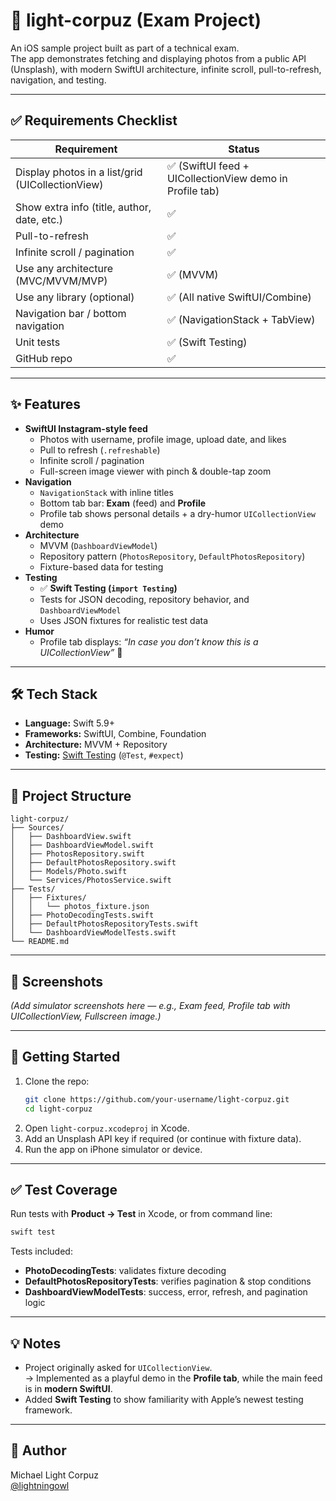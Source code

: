 # 📸 light-corpuz (Exam Project)

An iOS sample project built as part of a technical exam.  
The app demonstrates fetching and displaying photos from a public API (Unsplash), with modern SwiftUI architecture, infinite scroll, pull-to-refresh, navigation, and testing.

---

## ✅ Requirements Checklist

| Requirement                                | Status |
|--------------------------------------------|--------|
| Display photos in a list/grid (UICollectionView) | ✅ (SwiftUI feed + UICollectionView demo in Profile tab) |
| Show extra info (title, author, date, etc.) | ✅ |
| Pull-to-refresh                            | ✅ |
| Infinite scroll / pagination               | ✅ |
| Use any architecture (MVC/MVVM/MVP)        | ✅ (MVVM) |
| Use any library (optional)                 | ✅ (All native SwiftUI/Combine) |
| Navigation bar / bottom navigation         | ✅ (NavigationStack + TabView) |
| Unit tests                                 | ✅ (Swift Testing) |
| GitHub repo                                | ✅ |

---

## ✨ Features

- **SwiftUI Instagram-style feed**
  - Photos with username, profile image, upload date, and likes
  - Pull to refresh (`.refreshable`)
  - Infinite scroll / pagination
  - Full-screen image viewer with pinch & double-tap zoom
- **Navigation**
  - `NavigationStack` with inline titles
  - Bottom tab bar: **Exam** (feed) and **Profile**
  - Profile tab shows personal details + a dry-humor `UICollectionView` demo
- **Architecture**
  - MVVM (`DashboardViewModel`)
  - Repository pattern (`PhotosRepository`, `DefaultPhotosRepository`)
  - Fixture-based data for testing
- **Testing**
  - ✅ **Swift Testing (`import Testing`)**
  - Tests for JSON decoding, repository behavior, and `DashboardViewModel`
  - Uses JSON fixtures for realistic test data
- **Humor**
  - Profile tab displays: *“In case you don’t know this is a UICollectionView”* 🤭

---

## 🛠️ Tech Stack

- **Language:** Swift 5.9+
- **Frameworks:** SwiftUI, Combine, Foundation
- **Architecture:** MVVM + Repository
- **Testing:** [Swift Testing](https://developer.apple.com/documentation/testing) (`@Test`, `#expect`)

---

## 📂 Project Structure

```
light-corpuz/
├── Sources/
│   ├── DashboardView.swift
│   ├── DashboardViewModel.swift
│   ├── PhotosRepository.swift
│   ├── DefaultPhotosRepository.swift
│   ├── Models/Photo.swift
│   └── Services/PhotosService.swift
├── Tests/
│   ├── Fixtures/
│   │   └── photos_fixture.json
│   ├── PhotoDecodingTests.swift
│   ├── DefaultPhotosRepositoryTests.swift
│   └── DashboardViewModelTests.swift
└── README.md
```

---

## 📸 Screenshots

*(Add simulator screenshots here — e.g., Exam feed, Profile tab with UICollectionView, Fullscreen image.)*

---

## 🚀 Getting Started

1. Clone the repo:
   ```bash
   git clone https://github.com/your-username/light-corpuz.git
   cd light-corpuz
   ```
2. Open `light-corpuz.xcodeproj` in Xcode.
3. Add an Unsplash API key if required (or continue with fixture data).
4. Run the app on iPhone simulator or device.

---

## ✅ Test Coverage

Run tests with **Product → Test** in Xcode, or from command line:

```bash
swift test
```

Tests included:
- **PhotoDecodingTests**: validates fixture decoding
- **DefaultPhotosRepositoryTests**: verifies pagination & stop conditions
- **DashboardViewModelTests**: success, error, refresh, and pagination logic

---

## 💡 Notes

- Project originally asked for `UICollectionView`.  
  → Implemented as a playful demo in the **Profile tab**, while the main feed is in **modern SwiftUI**.  
- Added **Swift Testing** to show familiarity with Apple’s newest testing framework.

---

## 👤 Author

Michael Light Corpuz  
[@lightningowl](https://github.com/your-username)
